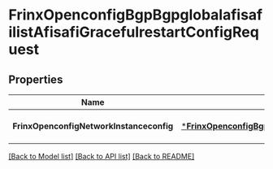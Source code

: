 # FrinxOpenconfigBgpBgpglobalafisafilistAfisafiGracefulrestartConfigRequest

## Properties
Name | Type | Description | Notes
------------ | ------------- | ------------- | -------------
**FrinxOpenconfigNetworkInstanceconfig** | [***FrinxOpenconfigBgpBgpglobalafisafilistAfisafiGracefulrestartConfig**](frinx.openconfig.bgp.bgpglobalafisafilist.afisafi.gracefulrestart.Config.md) |  | [optional] [default to null]

[[Back to Model list]](../README.md#documentation-for-models) [[Back to API list]](../README.md#documentation-for-api-endpoints) [[Back to README]](../README.md)


